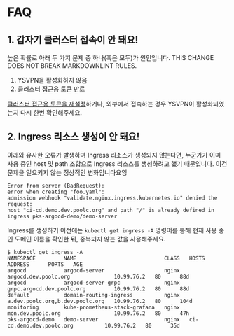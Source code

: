 # FAQ

## 1. 갑자기 클러스터 접속이 안 돼요!

높은 확률로 아래 두 가지 문제 중 하나(혹은 모두)가 원인입니다. THIS CHANGE DOES NOT BREAK MARKDOWNLINT RULES.

1. YSVPN을 활성화하지 않음
2. 클러스터 접근용 토큰 만료

[클러스터 접근용 토큰을 재설정](./README.md#클러스터-접속용-토큰-업데이트)하거나, 외부에서 접속하는 경우 YSVPN이
활성화되었는지 다시 한번 확인해주세요.

## 2. Ingress 리소스 생성이 안 돼요!

아래와 유사한 오류가 발생하며 Ingress 리소스가 생성되지 않는다면, 누군가가 이미 사용 중인 host 및 path 조합으로
Ingress 리소스를 생성하려고 했기 때문입니다. 이건 문제을 일으키지 않는 정상적인 변화입니다요잉

```text
Error from server (BadRequest):
error when creating "foo.yaml":
admission webhook "validate.nginx.ingress.kubernetes.io" denied the request:
host "ci-cd.demo.dev.poolc.org" and path "/" is already defined in ingress pks-argocd-demo/demo-server
```

Ingress를 생성하기 이전에는 `kubectl get ingress -A` 명령어를 통해 현재 사용 중인 도메인 이름을 확인한 뒤,
중복되지 않는 값을 사용해주세요.

```console
$ kubectl get ingress -A
NAMESPACE         NAME                            CLASS   HOSTS                             ADDRESS      PORTS   AGE
argocd            argocd-server                   nginx   argocd.dev.poolc.org              10.99.76.2   80      88d
argocd            argocd-server-grpc              nginx   grpc.argocd.dev.poolc.org         10.99.76.2   80      88d
default           domain-routing-ingress          nginx   a.dev.poolc.org,b.dev.poolc.org   10.99.76.2   80      104d
monitoring        kube-prometheus-stack-grafana   nginx   mon.dev.poolc.org                 10.99.76.2   80      47h
pks-argocd-demo   demo-server                     nginx   ci-cd.demo.dev.poolc.org          10.99.76.2   80      35d
```
